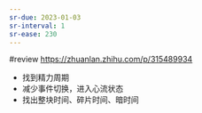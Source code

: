 ```yaml
---
sr-due: 2023-01-03
sr-interval: 1
sr-ease: 230
---
```


#review 
https://zhuanlan.zhihu.com/p/315489934
- 找到精力周期
- 减少事件切换，进入心流状态
- 找出整块时间、碎片时间、暗时间